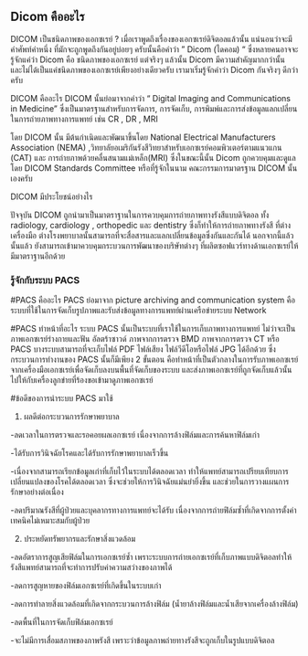 ## Dicom คืออะไร

DICOM  เป็นชนิดภาพของเอกซเรย์ ?
เมื่อเราพูดถึงเรื่องของเอกซเรย์ดิจิตอลแล้วนั้น แน่นอนว่าจะมีคำศัพท์คำหนึ่ง
ที่มักจะถูกพูดถึงกันอยู่บ่อยๆ ครับนั้นคือคำว่า ” Dicom (ไดคอม) “ ซึ่งหลายคนอาจจะรู้จักแค่ว่า
Dicom คือ ชนิดภาพของเอกซเรย์ แต่จริงๆ แล้วนั้น Dicom มีความสำคัญมากกว่านั้น
และไม่ได้เป็นแค่ชนิดภาพของเอกซเรย์เพียงอย่างเดียวครับ เรามาเริ่มรู้จักคำว่า Dicom กันจริงๆ ดีกว่าครับ

 

DICOM  คืออะไร
DICOM นั้นย่อมาจากคำว่า “ Digital Imaging and Communications in Medicine”
ซึ่งเป็นมาตรฐานสำหรับการจัดการ, การจัดเก็บ, การพิมพ์และการส่งข้อมูลแลกเปลี่ยน
ในการถ่ายภาพทางการแพทย์ เช่น CR , DR , MRI

โดย DICOM นั้น มีต้นกำเนิดและพัฒนาขึ้นโดย National Electrical Manufacturers Association
(NEMA) ,วิทยาลัยอเมริกันรังสีวิทยาสำหรับเอกซเรย์คอมพิวเตอร์ตามแนวแกน (CAT) และ
การถ่ายภาพด้วยคลื่นสนามแม่เหล็ก(MRI) ซึ่งในขณะนี้นั้น Dicom ถูกควบคุมและดูแลโดย
DICOM Standards Committee หรือที่รู้จักในนาม คณะกรรมการมาตรฐาน DICOM นั้นเองครับ

 

DICOM  มีประโยชน์อย่างไร
 

ปัจจุบัน DICOM ถูกนำมาเป็นมาตราฐานในการควบคุมการถ่ายภาพทางรังสีแบบดิจิตอล
ทั้ง radiology, cardiology , orthopedic และ dentistry ซึ่งก็ทำให้การถ่ายภาพทางรังสี
ที่ต่างเครื่องมือ ต่างโรงพยาบาลนั้นสามารถที่จะสื่อสารและแลกเปลี่ยนข้อมูลซึ่งกันและกันได้
นอกจากนี้แล้วนั้นแล้ว ยังสามารถเข้ามาควบคุมกระบวนการพัฒนาของบริษัทต่างๆ
ที่ผลิตซอฟแวร์ทางด้านเอกซเรย์ให้มีมาตราฐานอีกด้วย

### รู้จักกับระบบ PACS

#PACS คืออะไร
PACS ย่อมาจาก picture archiving and communication system คือ ระบบที่ใช้ในการจัดเก็บรูปภาพและรับส่งข้อมูลทางการแพทย์ผ่านเครือข่ายระบบ Network

#PACS ทำหน้าที่อะไร
ระบบ PACS นั้นเป็นระบบที่เราใช้ในการเก็บภาพทางการแพทย์ ไม่ว่าจะเป็นภาพเอกซเรย์ร่างกายและฟัน อัลตร้าซาวด์ ภาพจากการตรวจ BMD ภาพจากการตรวจ CT หรือ PACS บางระบบสามารถที่จะเก็บไฟล์ PDF ไฟล์เสียง ไฟล์วีดีโอหรือไฟล์ JPG ได้อีกด้วย ซึ่งกระบวนการทำงานของ PACS นั้นก็มีเพียง 2 ขั้นตอน คือทำหน้าที่เป็นตัวกลางในการรับภาพเอกซเรย์จากเครื่องมือเอกซเรย์เพื่อจัดเก็บลงบนพื้นที่จัดเก็บของระบบ และส่งภาพเอกซเรย์ที่ถูกจัดเก็บแล้วนั้นไปให้กับเครื่องลูกข่ายที่ร้องขอเข้ามาดูภาพเอกซเรย์

#ข้อดีของการนำระบบ PACS มาใช้
1. ผลดีต่อกระบวนการรักษาพยาบาล

-ลดเวลาในการตรวจและรอคอยผลเอกซเรย์ เนื่องจากการล้างฟิล์มและการค้นหาฟิล์มเก่า

-ได้รับการวินิจฉัยโรคและได้รับการรักษาพยาบาลเร็วขึ้น

-เนื่องจากสามารถเรียกข้อมูลเก่าที่เก็บไว้ในระบบได้ตลอดเวลา ทำให้แพทย์สามารถเปรียบเทียบการเปลี่ยนแปลงของโรคได้ตลอดเวลา ซึ่งจะช่วยให้การวินิจฉัยแม่นยำยิ่งขึ้น และช่วยในการวางแผนการรักษาอย่างต่อเนื่อง

-ลดปริมาณรังสีที่ผู้ป่วยและบุคลากรทางการแพทย์จะได้รับ เนื่องจากการถ่ายฟิล์มซ้ำที่เกิดจากการตั้งค่าเทคนิคไม่เหมาะสมกับผู้ป่วย

2. ประหยัดทรัพยากรและรักษาสิ่งแวดล้อม

-ลดอัตราการสูญเสียฟิล์มในการเอกซเรย์ซ้ำ เพราะระบบการถ่ายเอกซเรย์ที่เก็บภาพแบบดิจิตอลทำให้รังสีแพทย์สามารถที่จะทำการปรับค่าความสว่างของภาพได้

-ลดการสูญหายของฟิล์มเอกซเรย์ที่เกิดขึ้นในระบบเก่า

-ลดการทำลายสิ่งแวดล้อมที่เกิดจากกระบวนการล้างฟิล์ม (น้ำยาล้างฟิล์มและน้ำเสียจากเครื่องล้างฟิล์ม)

-ลดพื้นที่ในการจัดเก็บฟิล์มเอกซเรย์

-จะไม่มีการเสื่อมสภาพของภาพรังสี เพราะว่าข้อมูลภาพถ่ายทางรังสีจะถูกเก็บในรูปแบบดิจิตอล
